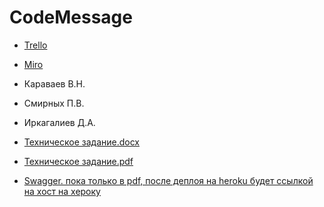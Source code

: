 # CodeMessage

* [Trello](https://trello.com/b/jHSGbgHG/dt)
* [Miro](https://miro.com/app/board/uXjVOFYqJrc=/)

* Караваев В.Н.
* Смирных П.В.
* Иркагалиев Д.А.

* [Техническое задание.docx](https://github.com/Eygonb/CodeMessage/blob/main/Documentation/%D0%A2%D0%B5%D1%85%D0%BD%D0%B8%D1%87%D0%B5%D1%81%D0%BA%D0%BE%D0%B5%20%D0%B7%D0%B0%D0%B4%D0%B0%D0%BD%D0%B8%D0%B5.docx)
* [Техническое задание.pdf](https://github.com/Eygonb/CodeMessage/blob/main/Documentation/%D0%A2%D0%B5%D1%85%D0%BD%D0%B8%D1%87%D0%B5%D1%81%D0%BA%D0%BE%D0%B5%20%D0%B7%D0%B0%D0%B4%D0%B0%D0%BD%D0%B8%D0%B5.pdf)
* [Swagger. пока только в pdf, после деплоя на heroku будет ссылкой на хост на хероку](https://github.com/Eygonb/CodeMessage/blob/main/Documentation/Swagger%20UI.pdf)
